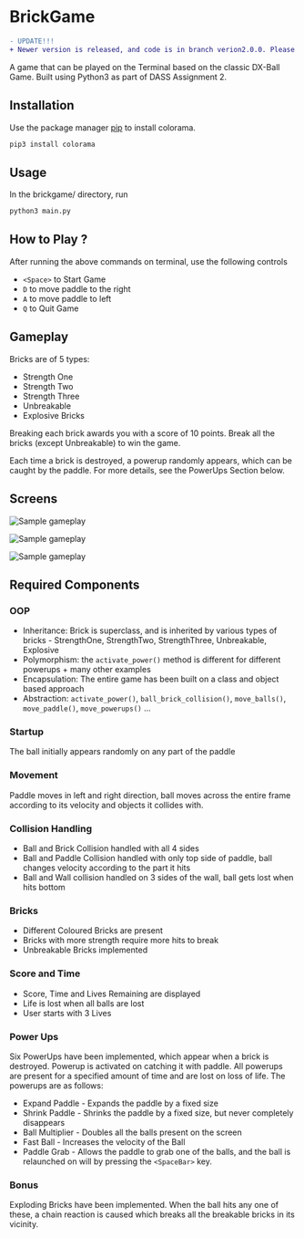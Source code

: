 # BrickGame

```diff
- UPDATE!!!
+ Newer version is released, and code is in branch verion2.0.0. Please checkout to that branch to play the newer version with extra features!
```

A game that can be played on the Terminal based on the classic DX-Ball Game. Built using Python3 as part of DASS Assignment 2.

## Installation

Use the package manager [pip](https://pip.pypa.io/en/stable/) to install colorama.

```bash
pip3 install colorama
```

## Usage

In the brickgame/ directory, run

```bash
python3 main.py
```

## How to Play ?

After running the above commands on terminal, use the following controls

 - `<Space>` to Start Game
 - `D` to move paddle to the right
 - `A` to move paddle to left
 - `Q` to Quit Game

## Gameplay

Bricks are of 5 types:

 - Strength One
 - Strength Two
 - Strength Three
 - Unbreakable
 - Explosive Bricks

Breaking each brick awards you with a score of 10 points. Break all the bricks (except Unbreakable) to win the game.

Each time a brick is destroyed, a powerup randomly appears, which can be caught by the paddle. For more details, see the PowerUps Section below.

## Screens

![Sample gameplay](https://i.ibb.co/x1yxqZ6/Screenshot-from-2021-02-17-19-32-11.png)

![Sample gameplay](https://i.ibb.co/QQ11sHJ/Screenshot-from-2021-02-17-19-32-34.png)

![Sample gameplay](https://i.ibb.co/Zc33wCZ/Screenshot-from-2021-02-17-19-33-22.png)

## Required Components

### OOP
 - Inheritance: Brick is superclass, and is inherited by various types of bricks - StrengthOne, StrengthTwo, StrengthThree, Unbreakable, Explosive
 - Polymorphism: the `activate_power()` method is different for different powerups + many other examples
 - Encapsulation: The entire game has been built on a class and object based approach
 - Abstraction: `activate_power()`, `ball_brick_collision()`, `move_balls()`, `move_paddle()`, `move_powerups()` ...

### Startup

The ball initially appears randomly on any part of the paddle

### Movement

Paddle moves in left and right direction, ball moves across the entire frame according to its velocity and objects it collides with.

### Collision Handling

 - Ball and Brick Collision handled with all 4 sides
 - Ball and Paddle Collision handled with only top side of paddle, ball changes velocity according to the part it hits
 - Ball and Wall collision handled on 3 sides of the wall, ball gets lost when hits bottom

### Bricks

 - Different Coloured Bricks are present
 - Bricks with more strength require more hits to break
 - Unbreakable Bricks implemented

### Score and Time

 - Score, Time and Lives Remaining are displayed
 - Life is lost when all balls are lost
 - User starts with 3 Lives

### Power Ups

Six PowerUps have been implemented, which appear when a brick is destroyed. Powerup is activated on catching it with paddle. All powerups are present for a specified amount of time and are lost on loss of life. The powerups are as follows:

 - Expand Paddle - Expands the paddle by a fixed size
 - Shrink Paddle - Shrinks the paddle by a fixed size, but never completely disappears
 - Ball Multiplier - Doubles all the balls present on the screen
 - Fast Ball - Increases the velocity of the Ball
 - Paddle Grab - Allows the paddle to grab one of the balls, and the ball is relaunched on will by pressing the `<SpaceBar>` key.

### Bonus

Exploding Bricks have been implemented. When the ball hits any one of these, a chain reaction is caused which breaks all the breakable bricks in its vicinity.
